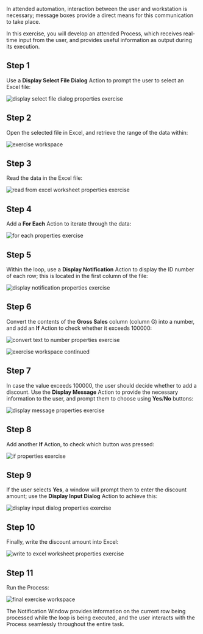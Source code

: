In attended automation, interaction between the user and workstation is necessary; message boxes provide a direct means for this communication to take place.

In this exercise, you will develop an attended Process, which receives real-time input from the user, and provides useful information as output during its execution.
## Step 1
Use a **Display Select File Dialog** Action to prompt the user to select an Excel file:
 
![display select file dialog properties exercise](..\media\display-select-file-dialog-properties-exercise.png)

## Step 2
Open the selected file in Excel, and retrieve the range of the data within:
 
![exercise workspace](..\media\exercise-workspace.png)

## Step 3
Read the data in the Excel file:
 
![read from excel worksheet properties exercise](..\media\read-from-excel-worksheet-properties-exercise.png)

## Step 4
Add a **For Each** Action to iterate through the data:
 
![for each properties exercise](..\media\for-each-properties-exercise.png)

## Step 5
Within the loop, use a **Display Notification** Action to display the ID number of each row; this is located in the first column of the file:
 
![display notification properties exercise](..\media\display-notification-properties-exercise.png)

## Step 6
Convert the contents of the **Gross Sales** column (column G) into a number, and add an **If** Action to check whether it exceeds 100000:
 
![convert text to number properties exercise](..\media\convert-text-to-number-properties-exercise.png)

 
![exercise workspace continued](..\media\exercise-workspace-continued.png)

## Step 7
In case the value exceeds 100000, the user should decide whether to add a discount. Use the **Display Message** Action to provide the necessary information to the user, and prompt them to choose using **Yes**/**No** buttons:
 
![display message properties exercise](..\media\display-message-properties-exercise.png)

## Step 8
Add another **If** Action, to check which button was pressed:
 
![if properties exercise](..\media\if-properties-exercise.png)

## Step 9
If the user selects **Yes**, a window will prompt them to enter the discount amount; use the **Display Input Dialog** Action to achieve this:
 
![display input dialog properties exercise](..\media\display-input-dialog-properties-exercise.png)

## Step 10
Finally, write the discount amount into Excel:
 
![write to excel worksheet properties exercise](..\media\write-to-excel-worksheet-properties-exercise.png)

## Step 11
Run the Process:
 
![final exercise workspace](..\media\final-exercise-workspace.png)

The Notification Window provides information on the current row being processed while the loop is being executed, and the user interacts with the Process seamlessly throughout the entire task. 
